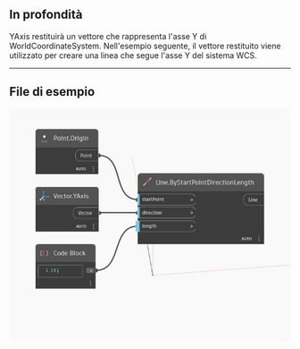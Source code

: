## In profondità
YAxis restituirà un vettore che rappresenta l'asse Y di WorldCoordinateSystem. Nell'esempio seguente, il vettore restituito viene utilizzato per creare una linea che segue l'asse Y del sistema WCS.
___
## File di esempio

![YAxis](./Autodesk.DesignScript.Geometry.Vector.YAxis_img.jpg)

